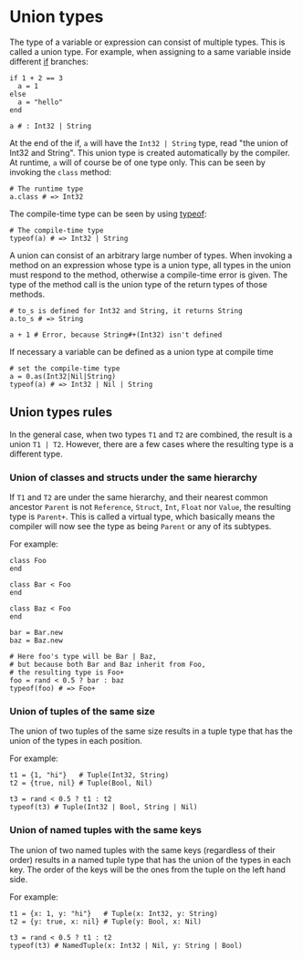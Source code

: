 # Union types

The type of a variable or expression can consist of multiple types. This is called a union type. For example, when assigning to a same variable inside different [if](if.html) branches:

```crystal
if 1 + 2 == 3
  a = 1
else
  a = "hello"
end

a # : Int32 | String
```

At the end of the if, `a` will have the `Int32 | String` type, read "the union of Int32 and String". This union type is created automatically by the compiler. At runtime, `a` will of course be of one type only. This can be seen by invoking the `class` method:

```crystal
# The runtime type
a.class # => Int32
```

The compile-time type can be seen by using [typeof](typeof.html):

```crystal
# The compile-time type
typeof(a) # => Int32 | String
```

A union can consist of an arbitrary large number of types. When invoking a method on an expression whose type is a union type, all types in the union must respond to the method, otherwise a compile-time error is given. The type of the method call is the union type of the return types of those methods.

```crystal
# to_s is defined for Int32 and String, it returns String
a.to_s # => String

a + 1 # Error, because String#+(Int32) isn't defined
```

If necessary a variable can be defined as a union type at compile time

```
# set the compile-time type
a = 0.as(Int32|Nil|String)
typeof(a) # => Int32 | Nil | String
```

## Union types rules

In the general case, when two types `T1` and `T2` are combined, the result is a union `T1 | T2`. However, there are a few cases where the resulting type is a different type.

### Union of classes and structs under the same hierarchy

If `T1` and `T2` are under the same hierarchy, and their nearest common ancestor `Parent` is not `Reference`, `Struct`, `Int`, `Float` nor `Value`, the resulting type is `Parent+`. This is called a virtual type, which basically means the compiler will now see the type as being `Parent` or any of its subtypes.

For example:

```crystal
class Foo
end

class Bar < Foo
end

class Baz < Foo
end

bar = Bar.new
baz = Baz.new

# Here foo's type will be Bar | Baz,
# but because both Bar and Baz inherit from Foo,
# the resulting type is Foo+
foo = rand < 0.5 ? bar : baz
typeof(foo) # => Foo+
```

### Union of tuples of the same size

The union of two tuples of the same size results in a tuple type that has the union of the types in each position.

For example:

```crystal
t1 = {1, "hi"}   # Tuple(Int32, String)
t2 = {true, nil} # Tuple(Bool, Nil)

t3 = rand < 0.5 ? t1 : t2
typeof(t3) # Tuple(Int32 | Bool, String | Nil)
```

### Union of named tuples with the same keys

The union of two named tuples with the same keys (regardless of their order) results in a named tuple type that has the union of the types in each key. The order of the keys will be the ones from the tuple on the left hand side.

For example:

```crystal
t1 = {x: 1, y: "hi"}   # Tuple(x: Int32, y: String)
t2 = {y: true, x: nil} # Tuple(y: Bool, x: Nil)

t3 = rand < 0.5 ? t1 : t2
typeof(t3) # NamedTuple(x: Int32 | Nil, y: String | Bool)
```

